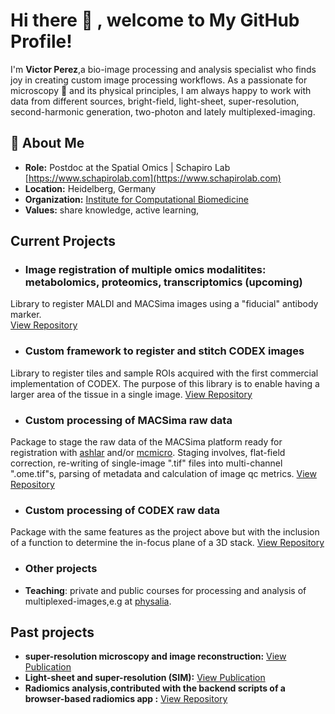 # Hi there 👋 , welcome to My GitHub Profile!

I'm **Victor Perez**,a bio-image processing and analysis specialist who finds joy in creating custom image processing workflows.  As a passionate for microscopy 🔬 and its physical principles, I am always happy to work with data from different sources, bright-field, light-sheet, super-resolution, second-harmonic generation, two-photon and lately multiplexed-imaging.

## 🔬 About Me  

- **Role:** Postdoc at the Spatial Omics | Schapiro Lab [https://www.schapirolab.com](https://www.schapirolab.com) 
- **Location:** Heidelberg, Germany  
- **Organization:** [Institute for Computational Biomedicine](https://www.medizinische-fakultaet-hd.uni-heidelberg.de/organisation/institute/institute-for-computational-biomedicine) 
- **Values:** share knowledge, active learning,

## Current Projects  

- ### Image registration of multiple omics modalitites: metabolomics, proteomics, transcriptomics (upcoming)
Library to register MALDI and MACSima images using a "fiducial" antibody marker.  
[View Repository](https://github.com/SchapiroLabor/femur-multi-omics)

- ### Custom framework to register and stitch CODEX images
Library to register tiles and sample ROIs acquired with the first commercial implementation of CODEX.  The purpose of this library is to enable having a larger area of the tissue in a single image.
[View Repository](https://github.com/SchapiroLabor/myeloCAFs)

- ### Custom processing of MACSima raw data
Package to stage the raw data of the MACSima platform ready for registration with [ashlar](https://pypi.org/project/ashlar/) and/or [mcmicro](https://mcmicro.org/).  Staging involves, flat-field correction, re-writing of single-image ".tif" files into multi-channel ".ome.tif"s, parsing of metadata and calculation of image qc metrics.
[View Repository](https://github.com/SchapiroLabor/macsima2mc)

- ### Custom processing of CODEX raw data
Package with the same features as the project above but with the inclusion of a function to determine the in-focus plane of a 3D stack.
[View Repository](https://github.com/SchapiroLabor/codex2mc)

- ### Other projects 
- **Teaching**: private and public courses for processing and analysis of multiplexed-images,e.g at [physalia](https://www.physalia-courses.org/courses-workshops/multiplexed-image-analysis/).  

## Past projects 
- **super-resolution microscopy and image reconstruction:** [View Publication](https://www.nature.com/articles/srep37149)
- **Light-sheet and super-resolution (SIM):** [View Publication](https://pubmed.ncbi.nlm.nih.gov/28438995/)
- **Radiomics analysis,contributed with the backend scripts of a browser-based radiomics app :** [View Repository](https://github.com/webmastergom/ampel_docker/tree/master/backend/ampel-api/src/radiomics_scripts)
